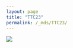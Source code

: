 ```yaml
---
layout: page
title: "TTC23"
permalink: /_mds/TTC23/
---
```


![](../../algns0/5HSAA114692_aln_report.png?raw=true)